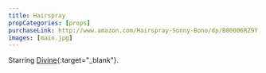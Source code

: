 ```yaml
---
title: Hairspray
propCategories: [props]
purchaseLink: http://www.amazon.com/Hairspray-Sonny-Bono/dp/B00006RZ9Y
images: [main.jpg]
---
```

Starring [Divine]({{site.baseurl}}props/hairspray){:target="_blank"}.
